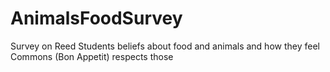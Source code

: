 # AnimalsFoodSurvey
Survey on Reed Students beliefs about food and animals and how they feel Commons (Bon Appetit) respects those
